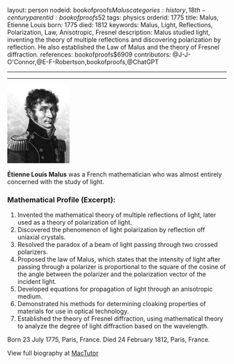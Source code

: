 layout: person
nodeid: bookofproofs$Malus
categories: history,18th-century
parentid: bookofproofs$52
tags: physics
orderid: 1775
title: Malus, Étienne Louis
born: 1775
died: 1812
keywords: Malus, Light, Reflections, Polarization, Law, Anisotropic, Fresnel
description: Malus studied light, inventing the theory of multiple reflections and discovering polarization by reflection. He also established the Law of Malus and the theory of Fresnel diffraction.
references: bookofproofs$6909
contributors: @J-J-O'Connor,@E-F-Robertson,bookofproofs,@ChatGPT

---



---

![Malus.jpg](https://github.com/bookofproofs/bookofproofs.github.io/blob/main/_sources/_assets/images/portraits/Malus.jpg?raw=true)

**Étienne Louis Malus** was a French mathematician who was almost entirely concerned with the study of light.

### Mathematical Profile (Excerpt):
1. Invented the mathematical theory of multiple reflections of light, later used as a theory of polarization of light.
2. Discovered the phenomenon of light polarization by reflection off uniaxial crystals.
3. Resolved the paradox of a beam of light passing through two crossed polarizers.
4. Proposed the law of Malus, which states that the intensity of light after passing through a polarizer is proportional to the square of the cosine of the angle between the polarizer and the polarization vector of the incident light.
5. Developed equations for propagation of light through an anisotropic medium.
6. Demonstrated his methods for determining cloaking properties of materials for use in optical technology.
7. Established the theory of Fresnel diffraction, using mathematical theory to analyze the degree of light diffraction based on the wavelength.

Born 23 July 1775, Paris, France. Died 24 February 1812, Paris, France.

View full biography at [MacTutor](https://mathshistory.st-andrews.ac.uk/Biographies/Malus/)
